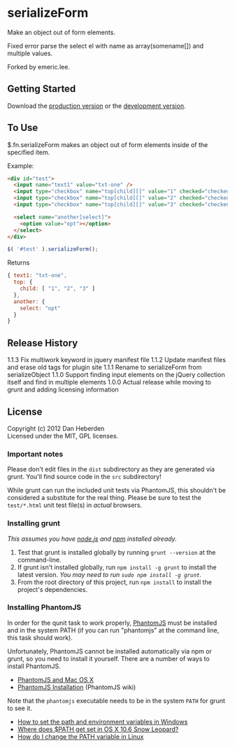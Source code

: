 # serializeForm

Make an object out of form elements. 

Fixed error parse the select el with name as array(somename[]) and multiple values.

Forked by emeric.lee.

## Getting Started
Download the [production version][min] or the [development version][max].

[min]: https://raw.github.com/danheberden/jquery-serializeForm/master/dist/serializeForm.min.js
[max]: https://raw.github.com/danheberden/jquery-serializeForm/master/dist/serializeForm.js

## To Use

$.fn.serializeForm makes an object out of form elements inside of the specified item.

Example:

```html
<div id="test">
  <input name="text1" value="txt-one" />
  <input type="checkbox" name="top[child][]" value="1" checked="checked" />
  <input type="checkbox" name="top[child][]" value="2" checked="checked" />
  <input type="checkbox" name="top[child][]" value="3" checked="checked" />

  <select name="another[select]">
    <option value="opt"></option>
  </select>
</div>
```


```javascript
$( '#test' ).serializeForm();
```

Returns

```javascript
{ text1: "txt-one",
  top: {
    child: [ "1", "2", "3" ]
  },
  another: {
    select: "opt"
  }
}
```

## Release History

1.1.3 Fix multiwork keyword in jquery manifest file
1.1.2 Update manifest files and erase old tags for plugin site
1.1.1 Rename to serializeForm from serializeObject
1.1.0 Support finding input elements on the jQuery collection itself and find in multiple elements
1.0.0 Actual release while moving to grunt and adding licensing information

## License
Copyright (c) 2012 Dan Heberden  
Licensed under the MIT, GPL licenses.

### Important notes
Please don't edit files in the `dist` subdirectory as they are generated via grunt. You'll find source code in the `src` subdirectory!

While grunt can run the included unit tests via PhantomJS, this shouldn't be considered a substitute for the real thing. Please be sure to test the `test/*.html` unit test file(s) in _actual_ browsers.

### Installing grunt
_This assumes you have [node.js](http://nodejs.org/) and [npm](http://npmjs.org/) installed already._

1. Test that grunt is installed globally by running `grunt --version` at the command-line.
1. If grunt isn't installed globally, run `npm install -g grunt` to install the latest version. _You may need to run `sudo npm install -g grunt`._
1. From the root directory of this project, run `npm install` to install the project's dependencies.

### Installing PhantomJS

In order for the qunit task to work properly, [PhantomJS](http://www.phantomjs.org/) must be installed and in the system PATH (if you can run "phantomjs" at the command line, this task should work).

Unfortunately, PhantomJS cannot be installed automatically via npm or grunt, so you need to install it yourself. There are a number of ways to install PhantomJS.

* [PhantomJS and Mac OS X](http://ariya.ofilabs.com/2012/02/phantomjs-and-mac-os-x.html)
* [PhantomJS Installation](http://code.google.com/p/phantomjs/wiki/Installation) (PhantomJS wiki)

Note that the `phantomjs` executable needs to be in the system `PATH` for grunt to see it.

* [How to set the path and environment variables in Windows](http://www.computerhope.com/issues/ch000549.htm)
* [Where does $PATH get set in OS X 10.6 Snow Leopard?](http://superuser.com/questions/69130/where-does-path-get-set-in-os-x-10-6-snow-leopard)
* [How do I change the PATH variable in Linux](https://www.google.com/search?q=How+do+I+change+the+PATH+variable+in+Linux)
